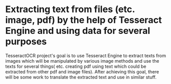 # Extracting text from files (etc. image, pdf) by the help of Tesseract Engine and using data for several purposes 
TesseractOCR project's goal is to use Tesseract Engine to extract texts from images which will be manipulated by various image methods and use the texts
for several things( etc. creating pdf using text which could be extracted from other pdf and image files). After achieving this goal, there will be some 
work to translate the extracted text and use in similar stuff.
